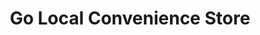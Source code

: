 ---
title: "Go Local Convenience Store"
url: /bolton/go-local-convenience-store/
shop: convenience
---
